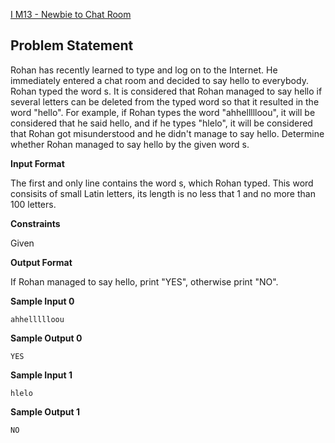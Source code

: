 [I M13 - Newbie to Chat Room](https://www.hackerrank.com/contests/may-jun-2023-ccc-lbrce-coding-practice-open/challenges/rohan-says-hello)

**Problem Statement**
---
Rohan has recently learned to type and log on to the Internet. He immediately entered a chat room and decided to say hello to everybody. Rohan typed the word s. It is considered that Rohan managed to say hello if several letters can be deleted from the typed word so that it resulted in the word "hello". For example, if Rohan types the word "ahhellllloou", it will be considered that he said hello, and if he types "hlelo", it will be considered that Rohan got misunderstood and he didn't manage to say hello. Determine whether Rohan managed to say hello by the given word s.

**Input Format**

The first and only line contains the word s, which Rohan typed. This word consisits of small Latin letters, its length is no less that 1 and no more than 100 letters.

**Constraints**

Given

**Output Format**

If Rohan managed to say hello, print "YES", otherwise print "NO".

**Sample Input 0**

```
ahhellllloou
```

**Sample Output 0**

```
YES
```

**Sample Input 1**

```
hlelo
```

**Sample Output 1**

```
NO
```